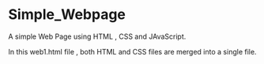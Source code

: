 # Simple_Webpage
A simple Web Page using HTML , CSS and JAvaScript.

In this web1.html file , both HTML and CSS files are merged into a single file.
